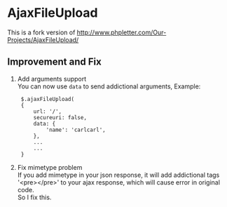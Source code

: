 # AjaxFileUpload #

This is a fork version of http://www.phpletter.com/Our-Projects/AjaxFileUpload/

## Improvement and Fix ##

1. Add arguments support   
    You can now use `data` to send addictional arguments, Example:

        $.ajaxFileUpload(
        {
            url: '/',
            secureuri: false,
            data: {                    
                'name': 'carlcarl',
            },
            ...
            ...
        }

2. Fix mimetype problem  
    If you add mimetype in your json response,
    it will add addictional tags '&lt;pre>&lt;/pre>' to your ajax response, which will cause error in original code.                   
    So I fix this.


